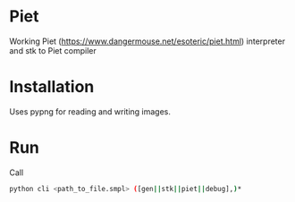 # Piet
Working Piet (https://www.dangermouse.net/esoteric/piet.html) interpreter and stk to Piet compiler

# Installation
Uses pypng for reading and writing images.

# Run
Call
```bash
python cli <path_to_file.smpl> ([gen||stk||piet||debug],)*
```
